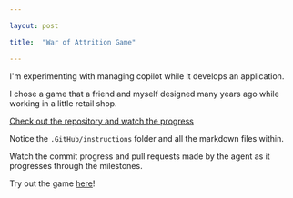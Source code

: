 ```yaml
---

layout: post

title:  "War of Attrition Game"

---
```




I'm experimenting with managing copilot while it develops an application. 



I chose a game that a friend and myself designed many years ago while working in a little retail shop.



[Check out the repository and watch the progress](https://github.com/cboler/war-of-attrition-game) 



Notice the `.GitHub/instructions` folder and all the markdown files within.



Watch the commit progress and pull requests made by the agent as it progresses through the milestones.



Try out the game [here](https://cboler.github.io/war-of-attrition-game/)!





